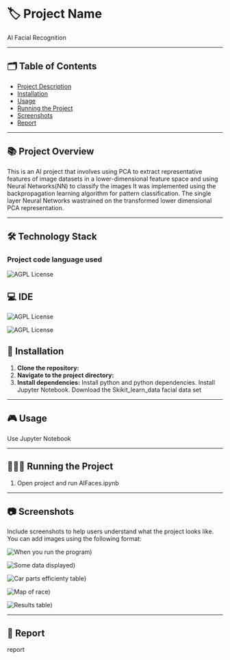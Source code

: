 # 🏷️ Project Name
AI Facial Recognition

---
## 🗂️ Table of Contents

- [Project Description](#project-description)
- [Installation](#installation)
- [Usage](#usage)
- [Running the Project](#running-the-project)
- [Screenshots](#screenshots)
- [Report](#report)
---

## :books: Project Overview
This is an AI project that involves using PCA to extract representative features of image datasets in a lower-dimensional feature space and using Neural Networks(NN) to classify the images
It was implemented using the backpropagation learning algorithm for pattern classification. The single layer Neural Networks wastrained on the transformed lower dimensional PCA representation.

---

## :hammer_and_wrench: Technology Stack 

### Project code language used

 ![AGPL License](https://img.shields.io/badge/Python-FFD43B?style=for-the-badge&logo=python&logoColor=blue)

## 💻 IDE

 ![AGPL License](https://img.shields.io/badge/VSCode-0078D4?style=for-the-badge&logo=visual%20studio%20code&logoColor=white)

  ![AGPL License](https://img.shields.io/badge/Jupyter-F37626.svg?&style=for-the-badge&logo=Jupyter&logoColor=white)


## 📝 Installation

1. **Clone the repository:**
2. **Navigate to the project directory:**
3. **Install dependencies:**
   Install python and python dependencies.
   Install Jupyter Notebook.
   Download the Skikit_learn_data facial data set 

---

## 🎮 Usage

Use Jupyter Notebook

---

## 🏃🏻‍♂️ Running the Project

1. Open project and run AIFaces.ipynb 

---

## 📷 Screenshots

Include screenshots to help users understand what the project looks like. You can add images using the following format:

![When you run the program](https://github.com/Simulation/blob/main/Assets/Screenshot%202024-06-05%20at%2003.29.23.png))

![Some data displayed](https://github.com/kieran-wlation/blob/main/Assets/Screenshot%202024-06-05%20at%2003.29.43.png))

![Car parts efficienty table](https://github.co-Simulation/blob/main/Assets/Screenshot%202024-06-05%20at%2003.30.35.png))

![Map of race](https://github.com/kieran-woodrots/Screenshot%202024-06-05%20at%2003.30.20.png))

![Results table](h%20at%2003.30.56.png))

---

## 📝 Report
report
